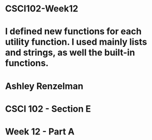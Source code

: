 # CSCI102-Week12
# I defined new functions for each utility function. I used mainly lists and strings, as well the built-in functions. 
# Ashley Renzelman
# CSCI 102 - Section E
# Week 12 - Part A